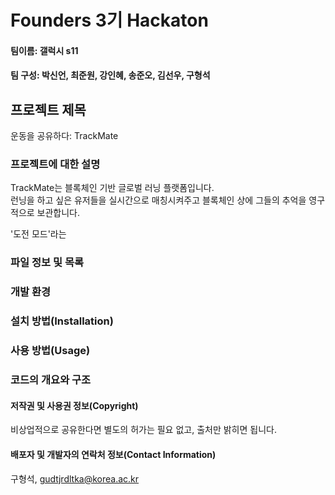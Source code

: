 # Founders 3기 Hackaton  

#### 팀이름: 갤럭시 s11

#### 팀 구성: 박신언, 최준원, 강인혜, 송준오, 김선우, 구형석  
  
  
  
## 프로젝트 제목
운동을 공유하다: TrackMate

### 프로젝트에 대한 설명
TrackMate는 블록체인 기반 글로벌 러닝 플랫폼입니다.  
런닝을 하고 싶은 유저들을 실시간으로 매칭시켜주고 블록체인 상에 그들의 추억을 영구적으로 보관합니다.  
  
'도전 모드'라는 


### 파일 정보 및 목록




### 개발 환경

### 설치 방법(Installation)

### 사용 방법(Usage)

### 코드의 개요와 구조



#### 저작권 및 사용권 정보(Copyright)

비상업적으로 공유한다면 별도의 허가는 필요 없고, 출처만 밝히면 됩니다.

#### 배포자 및 개발자의 연락처 정보(Contact Information)

구형석, gudtjrdltka@korea.ac.kr
